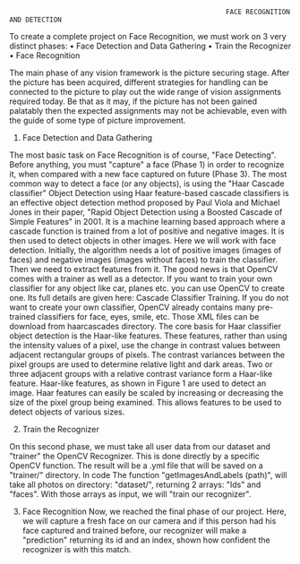                                                           FACE RECOGNITION AND DETECTION
                                                                
To create a complete project on Face Recognition, we must work on 3 very distinct phases:
•	Face Detection and Data Gathering
•	Train the Recognizer
•	Face Recognition

The main phase of any vision framework is the picture securing stage. After the picture has been acquired, different strategies for handling can be connected to the picture to play out the wide range of vision assignments required today. Be that as it may, if the picture has not been gained palatably then the expected assignments may not be achievable, even with the guide of some type of picture improvement.

1. Face Detection and Data Gathering

The most basic task on Face Recognition is of course, "Face Detecting". Before anything, you must "capture" a face (Phase 1) in order to recognize it, when compared with a new face captured on future (Phase 3).
The most common way to detect a face (or any objects), is using the "Haar Cascade classifier"
Object Detection using Haar feature-based cascade classifiers is an effective object detection method proposed by Paul Viola and Michael Jones in their paper, "Rapid Object Detection using a Boosted Cascade of Simple Features" in 2001. It is a machine learning based approach where a cascade function is trained from a lot of positive and negative images. It is then used to detect objects in other images.
Here we will work with face detection. Initially, the algorithm needs a lot of positive images (images of faces) and negative images (images without faces) to train the classifier. Then we need to extract features from it. The good news is that OpenCV comes with a trainer as well as a detector. If you want to train your own classifier for any object like car, planes etc. you can use OpenCV to create one. Its full details are given here: Cascade Classifier Training.
If you do not want to create your own classifier, OpenCV already contains many pre-trained classifiers for face, eyes, smile, etc. Those XML files can be download from haarcascades directory.
The core basis for Haar classifier object detection is the Haar-like features. These features, rather than using the intensity values of a pixel, use the change in contrast values between adjacent rectangular groups of pixels. The contrast variances between the pixel groups are used to determine relative light and dark areas. Two or three adjacent groups with a relative contrast variance form a Haar-like feature. Haar-like features, as shown in Figure 1 are used to detect an image. Haar features can easily be scaled by increasing or decreasing the size of the pixel group being examined. This allows features to be used to detect objects of various sizes.

2. Train the Recognizer

On this second phase, we must take all user data from our dataset and "trainer" the OpenCV Recognizer. This is done directly by a specific OpenCV function. The result will be a .yml file that will be saved on a "trainer/" directory.
In code The function "getImagesAndLabels (path)", will take all photos on directory: "dataset/", returning 2 arrays: "Ids" and "faces". With those arrays as input, we will "train our recognizer".

3. Face Recognition
Now, we reached the final phase of our project. Here, we will capture a fresh face on our camera and if this person had his face captured and trained before, our recognizer will make a "prediction" returning its id and an index, shown how confident the recognizer is with this match.



